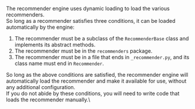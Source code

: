 The recommender engine uses dynamic loading to load the various recommenders.\
So long as a recommender satisfies three conditions, it can be loaded automatically by the engine:
1. The recommender must be a subclass of the `RecommenderBase` class and implements its abstract methods.
2. The recommender must be in the `recommenders` package.
3. The recommender must be in a file that ends in `_recommender.py`, and its class name must end in `Recommender`.

So long as the above conditions are satisfied, the recommender engine will automatically load the recommender and make it available for use, without
any additional configuration.\
If you do not abide by these conditions, you will need to write code that loads the recommender manually.\
